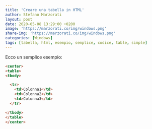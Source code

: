 ```yaml
---
title: 'Creare una tabella in HTML'
author: Stefano Marzorati
layout: post
date: 2020-05-08 13:29:00 +0200
image: 'https://marzorati.co/img/windows.png'
share-img: 'https://marzorati.co/img/windows.png'
categories: [Windows]
tags: [tabella, html, esempio, semplice, codice, table, simple]
---
```

Ecco un semplice esempio:   

~~~html
<center>
<table>
<tbody>

  <tr>
    <td>Colonna1</td>
    <td>Colonna2</td>
    <td>Colonna3</td>
  </tr>

</tbody>
</table>
</center>
~~~
